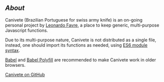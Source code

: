 ## *About*

Canivete (Brazilian Portuguese for swiss army knife) is an on-going personal project by&nbsp;[Leonardo Favre](https://leofavre.com/), a&nbsp;place to keep generic, multi-purpose Javascript functions.

Due to its multi-purpose nature, Canivete is not distributed as a single file, instead, one&nbsp;should import its functions as needed, using [ES6 module syntax](https://developer.mozilla.org/en-US/docs/Web/JavaScript/Reference/Statements/import).

[Babel](https://babeljs.io/) and [Babel Polyfill](https://babeljs.io/docs/usage/polyfill/) are recommended to make Canivete work in older browsers.

[Canivete on GitHub](https://github.com/leofavre/canivete/)